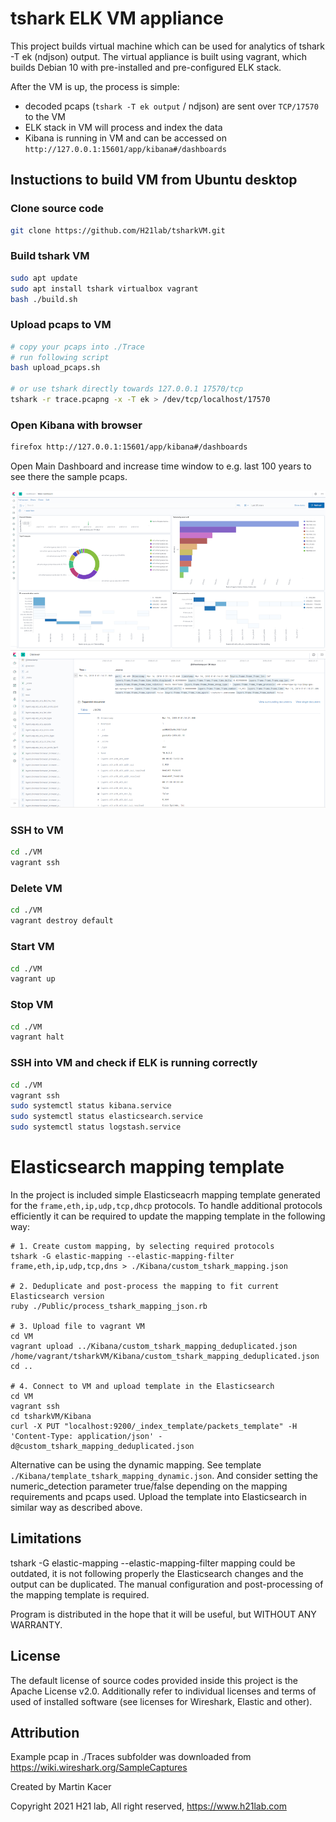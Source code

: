 # tshark ELK VM appliance

This project builds virtual machine which can be used for analytics of tshark -T ek (ndjson) output.
The virtual appliance is built using vagrant, which builds Debian 10 with pre-installed and pre-configured ELK stack. 

After the VM is up, the process is simple:
* decoded pcaps (`tshark -T ek output` / ndjson) are sent over `TCP/17570` to the VM
* ELK stack in VM will process and index the data
* Kibana is running in VM and can be accessed on `http://127.0.0.1:15601/app/kibana#/dashboards`

## Instuctions to build VM from Ubuntu desktop
### Clone source code
```bash
git clone https://github.com/H21lab/tsharkVM.git
```

### Build tshark VM
```bash
sudo apt update
sudo apt install tshark virtualbox vagrant
bash ./build.sh
```

### Upload pcaps to VM
```bash
# copy your pcaps into ./Trace
# run following script 
bash upload_pcaps.sh 

# or use tshark directly towards 127.0.0.1 17570/tcp
tshark -r trace.pcapng -x -T ek > /dev/tcp/localhost/17570
```

### Open Kibana with browser
```bash
firefox http://127.0.0.1:15601/app/kibana#/dashboards
```
Open Main Dashboard and increase time window to e.g. last 100 years to see there the sample pcaps.

![](res/tshark_vm_dashboard.png?raw=true "Kibana Dashboard")
![](res/tshark_vm_discover.png?raw=true "Kibana Discover")

### SSH to VM
```bash
cd ./VM
vagrant ssh
```

### Delete VM
```bash
cd ./VM
vagrant destroy default
```

### Start VM
```bash
cd ./VM
vagrant up
```

### Stop VM
```bash
cd ./VM
vagrant halt
```

### SSH into VM and check if ELK is running correctly
```bash
cd ./VM
vagrant ssh
sudo systemctl status kibana.service
sudo systemctl status elasticsearch.service
sudo systemctl status logstash.service
```

# Elasticsearch mapping template
In the project is included simple Elasticseacrh mapping template generated for the ``frame,eth,ip,udp,tcp,dhcp`` protocols.
To handle additional protocols efficiently it can be required to update the mapping template in the following way:

```
# 1. Create custom mapping, by selecting required protocols
tshark -G elastic-mapping --elastic-mapping-filter frame,eth,ip,udp,tcp,dns > ./Kibana/custom_tshark_mapping.json

# 2. Deduplicate and post-process the mapping to fit current Elasticsearch version
ruby ./Public/process_tshark_mapping_json.rb

# 3. Upload file to vagrant VM
cd VM
vagrant upload ../Kibana/custom_tshark_mapping_deduplicated.json /home/vagrant/tsharkVM/Kibana/custom_tshark_mapping_deduplicated.json
cd ..

# 4. Connect to VM and upload template in the Elasticsearch
cd VM
vagrant ssh
cd tsharkVM/Kibana
curl -X PUT "localhost:9200/_index_template/packets_template" -H 'Content-Type: application/json' -d@custom_tshark_mapping_deduplicated.json
```

Alternative can be using the dynamic mapping. See template ``./Kibana/template_tshark_mapping_dynamic.json``. And consider setting the numeric_detection parameter true/false depending on the mapping requirements and pcaps used. Upload the template into Elasticsearch in similar way as described above.

## Limitations
tshark -G elastic-mapping --elastic-mapping-filter mapping could be outdated, it is not following properly the Elasticsearch changes and the output can be duplicated. The manual configuration and post-processing of the mapping template is required.

Program is distributed in the hope that it will be useful, but WITHOUT ANY WARRANTY.

## License
The default license of source codes provided inside this project is the Apache License v2.0. 
Additionally refer to individual licenses and terms of used of installed software (see licenses for Wireshark, Elastic and other). 

## Attribution
Example pcap in ./Traces subfolder was downloaded from https://wiki.wireshark.org/SampleCaptures

Created by Martin Kacer

Copyright 2021 H21 lab, All right reserved, https://www.h21lab.com
